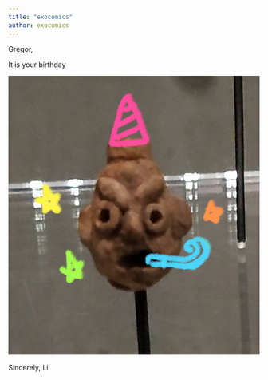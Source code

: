 ```yaml
---
title: "exocomics"
author: exocomics
---
```


Gregor,

It is your birthday

![](birthday.jpg)

Sincerely, Li
